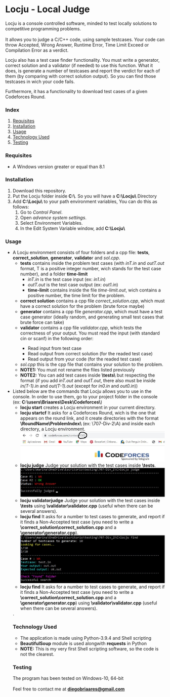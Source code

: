 <h1>Locju - Local Judge</h1>

Locju is a console controlled software, minded to test locally solutions to competitive programming problems. 
<br><br>
It allows you to judge a C/C++ code, using sample testcases. Your code can throw Accepted, Wrong Answer, Runtime Error, Time Limit Exceed or Compilation Error as a verdict. 

Locju also has a test case finder functionality. You must write a generator, correct solution and a validator (if needed) to use this function. What it does, is generate a number of testcases and report the verdict for each of them (by comparing with correct solution output). So you can find those testcases in wich your code fails. 

Furthermore, it has a functionality to download test cases of a given Codeforces Round.  

<h3>Index</h3>
<ol>
<li><a href="#requisites">Requisites</a></li>
<li><a href="#installation">Installation</a></li>
<li><a href="#usage">Usage</a></li>
<li><a href="#techused">Technology Used</a></li>
<li><a href="#testing">Testing</a></li>
</ol>

<a name="requisites"><h3>Requisites</h3></a>
<ul>
<li>A Windows version greater or equal than 8.1</li>
</ul>

<a name="installation"><h3>Installation</h3></a>
<ol>
<li>Download this repository.</li>
<li>Put the Locju folder inside <b>C:\</b>. So you will have a <b>C:\Locju\</b> Directory</li>	
<li>Add <b>C:\Locju\</b> to your path environment variables,  You can do this as follows: 
    <ol>
	<li>Go to <i>Control Panel</i>.</li>
	<li>Open <i>advance system settings</i>.</li>
	<li>Select Environment Variables.</li>
	<li>In the Edit System Variable window, add <b>C:\Locju\</b></li>
	</ol>
</li>
</ol>

<a name="usage"><h3>Usage</h3></a>
<ul>
<li>A Locju environment consists of four folders and a cpp file: <b>tests</b>, <b>correct_solution</b>, <b>generator</b>, <b>validato</b>r and <i>sol.cpp</i>.
	<ul>
		<li><b>tests</b> contains inside the problem test cases (with <i>inT.in</i> and <i>outT.out</i> format, T is a positive integer number, wich stands for the test case number), and a folder <b>time-limit</b>
			<ul>
				<li><i>inT.in</i> is the test case input (ex: <i>in1.in</i>)</li>
				<li><i>outT.out</i> is the test case output (ex: <i>out1.in</i>)</li>
				<li><b>time-limit</b> contains inside the file <i>time-limit.out</i>, wich contains a positive number, the time limit for the problem.</li>
			</ul>
		<li><b>correct solution</b> contains a cpp file <i>correct_solution.cpp</i>, which must have a correct solution for the problem (brute force maybe)</li>
		<li><b>generator</b> contains a cpp file <i>generator.cpp</i>, which must have a test case generator (ideally random, and generating small test cases that brute force can take)</li>
		<li><b>validator</b> contains a cpp file <i>validator.cpp</i>, which tests the correctness of your output. You must read the input (with standard cin or scanf) in the following order:</li>
			<ul>
				<li>Read input from test case</li>
				<li>Read output from correct solution (for the readed test case)</li>
				<li>Read output from your code (for the readed test case)</li>
			</ul>
		<li><i>sol.cpp</i> this is the cpp file that contains your solution to the problem.</li>	
		<li><b>NOTE1:</b> You must not rename the files listed previously</li>	
		<li><b>NOTE2:</b> You can add test cases inside <b>\tests\</b> but respecting the format (if you add <i>inT.out</i> and <i>outT.out</i>, there also must be inside <i>in(T-1).in</i> and <i>out(T-1).out</i> (except for <i>in0.in</i> and <i>out0.in</i>)) </li>
	</ul>
</li>
<li>Listed below are the commands that Locju allows you to use in the console. In order to use them, go to your project folder in the console (ex: <b>C:\users\Briaares\Desk\Codeforces\</b>)
	<ul>
		<li><b>locju start</b> creates a Locju environment in your current directory.</li>
		<li><b>locju startcf</b> It asks for a Codeforces Round, wich is the one that appears on the round link, and it create directories with the format <b>\RoundName\ProblemIndex\</b> (ex: \707-Div-2\A) and inside each directory, a Locju environment.</li>
		<center><img src="https://github.com/DiegoBriaares/Locju/blob/master/Round_number.jpg?raw=true"></center>
		<li><b>locju judge</b> Judge your solution with the test cases inside <b>\tests</b>.</li>
		<center><img src="https://github.com/DiegoBriaares/Locju/blob/master/locju_judge.jpg?raw=true"></center>
		<li><b>locju validatorjudge</b> Judge your solution with the test cases inside <b>\tests</b> using <b>\validator\validator.cpp</b> (useful when there can be several answers).</li>
		<li><b>locju find</b> It asks for a number to test cases to generate, and report if it finds a Non-Accepted test case (you need to write a <b>\correct_solution\correct_solution.cpp</b> and a <b>\generator\generator.cpp</b>).</li>
		<center><img src="https://github.com/DiegoBriaares/Locju/blob/master/find_case.jpg?raw=true"></center>
		<li><b>locju find</b> It asks for a number to test cases to generate, and report if it finds a Non-Accepted test case (you need to write a <b>\correct_solution\correct_solution.cpp</b> and a <b>\generator\generator.cpp</b>) using <b>\validator\validator.cpp</b> (useful when there can be several answers).</li>
	</ul>
</li>.


<a name="techused"><h3>Technology Used</h3></a>
<ul>
<li>The application is made using Python-3.9.4 and Shell scripting</li>
<li><b>BeautifulSoup</b> module is used alongwith <b>requests</b> in Python</li>
<li><b>NOTE:</b> This is my very first Shell scripting software, so the code is not the clearest.</li>
</ul>

<a name="testing"><h3>Testing</h3></a>
The program has been tested on Windows-10, 64-bit
<br>                                                                                                                                      
Feel free to contact me at <b>diegobriaares@gmail.com</b>
